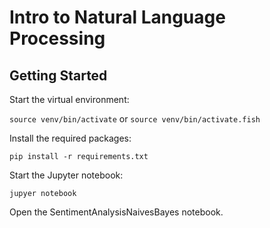 # Intro to Natural Language Processing

## Getting Started

Start the virtual environment:

`source venv/bin/activate` or `source venv/bin/activate.fish`

Install the required packages:

`pip install -r requirements.txt`

Start the Jupyter notebook:

`jupyer notebook`

Open the SentimentAnalysisNaivesBayes notebook.
